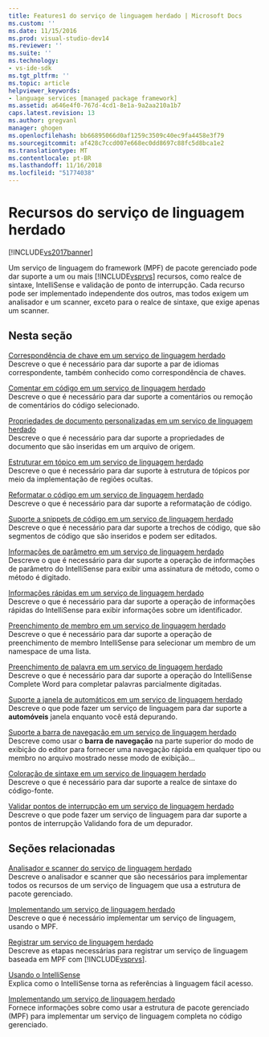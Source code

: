 ```yaml
---
title: Features1 do serviço de linguagem herdado | Microsoft Docs
ms.custom: ''
ms.date: 11/15/2016
ms.prod: visual-studio-dev14
ms.reviewer: ''
ms.suite: ''
ms.technology:
- vs-ide-sdk
ms.tgt_pltfrm: ''
ms.topic: article
helpviewer_keywords:
- language services [managed package framework]
ms.assetid: a646e4f0-767d-4cd1-8e1a-9a2aa210a1b7
caps.latest.revision: 13
ms.author: gregvanl
manager: ghogen
ms.openlocfilehash: bb66895066d0af1259c3509c40ec9fa4458e3f79
ms.sourcegitcommit: af428c7ccd007e668ec0dd8697c88fc5d8bca1e2
ms.translationtype: MT
ms.contentlocale: pt-BR
ms.lasthandoff: 11/16/2018
ms.locfileid: "51774038"
---
```

# <a name="legacy-language-service-features"></a>Recursos do serviço de linguagem herdado
[!INCLUDE[vs2017banner](../../includes/vs2017banner.md)]

Um serviço de linguagem do framework (MPF) de pacote gerenciado pode dar suporte a um ou mais [!INCLUDE[vsprvs](../../includes/vsprvs-md.md)] recursos, como realce de sintaxe, IntelliSense e validação de ponto de interrupção. Cada recurso pode ser implementado independente dos outros, mas todos exigem um analisador e um scanner, exceto para o realce de sintaxe, que exige apenas um scanner.  
  
## <a name="in-this-section"></a>Nesta seção  
 [Correspondência de chave em um serviço de linguagem herdado](../../extensibility/internals/brace-matching-in-a-legacy-language-service.md)  
 Descreve o que é necessário para dar suporte a par de idiomas correspondente, também conhecido como correspondência de chaves.  
  
 [Comentar em código em um serviço de linguagem herdado](../../extensibility/internals/commenting-code-in-a-legacy-language-service.md)  
 Descreve o que é necessário para dar suporte a comentários ou remoção de comentários do código selecionado.  
  
 [Propriedades de documento personalizadas em um serviço de linguagem herdado](../../extensibility/internals/custom-document-properties-in-a-legacy-language-service.md)  
 Descreve o que é necessário para dar suporte a propriedades de documento que são inseridas em um arquivo de origem.  
  
 [Estruturar em tópico em um serviço de linguagem herdado](../../extensibility/internals/outlining-in-a-legacy-language-service.md)  
 Descreve o que é necessário para dar suporte à estrutura de tópicos por meio da implementação de regiões ocultas.  
  
 [Reformatar o código em um serviço de linguagem herdado](../../extensibility/internals/reformatting-code-in-a-legacy-language-service.md)  
 Descreve o que é necessário para dar suporte a reformatação de código.  
  
 [Suporte a snippets de código em um serviço de linguagem herdado](../../extensibility/internals/support-for-code-snippets-in-a-legacy-language-service.md)  
 Descreve o que é necessário para dar suporte a trechos de código, que são segmentos de código que são inseridos e podem ser editados.  
  
 [Informações de parâmetro em um serviço de linguagem herdado](../../extensibility/internals/parameter-info-in-a-legacy-language-service2.md)  
 Descreve o que é necessário para dar suporte a operação de informações de parâmetro do IntelliSense para exibir uma assinatura de método, como o método é digitado.  
  
 [Informações rápidas em um serviço de linguagem herdado](../../extensibility/internals/quick-info-in-a-legacy-language-service.md)  
 Descreve o que é necessário para dar suporte a operação de informações rápidas do IntelliSense para exibir informações sobre um identificador.  
  
 [Preenchimento de membro em um serviço de linguagem herdado](../../extensibility/internals/member-completion-in-a-legacy-language-service.md)  
 Descreve o que é necessário para dar suporte a operação de preenchimento de membro IntelliSense para selecionar um membro de um namespace de uma lista.  
  
 [Preenchimento de palavra em um serviço de linguagem herdado](../../extensibility/internals/word-completion-in-a-legacy-language-service.md)  
 Descreve o que é necessário para dar suporte a operação do IntelliSense Complete Word para completar palavras parcialmente digitadas.  
  
 [Suporte a janela de automáticos em um serviço de linguagem herdado](../../extensibility/internals/support-for-the-autos-window-in-a-legacy-language-service.md)  
 Descreve o que pode fazer um serviço de linguagem para dar suporte a **automóveis** janela enquanto você está depurando.  
  
 [Suporte a barra de navegação em um serviço de linguagem herdado](../../extensibility/internals/support-for-the-navigation-bar-in-a-legacy-language-service.md)  
 Descreve como usar o **barra de navegação** na parte superior do modo de exibição do editor para fornecer uma navegação rápida em qualquer tipo ou membro no arquivo mostrado nesse modo de exibição...  
  
 [Coloração de sintaxe em um serviço de linguagem herdado](../../extensibility/internals/syntax-colorizing-in-a-legacy-language-service.md)  
 Descreve o que é necessário para dar suporte a realce de sintaxe do código-fonte.  
  
 [Validar pontos de interrupção em um serviço de linguagem herdado](../../extensibility/internals/validating-breakpoints-in-a-legacy-language-service.md)  
 Descreve o que pode fazer um serviço de linguagem para dar suporte a pontos de interrupção Validando fora de um depurador.  
  
## <a name="related-sections"></a>Seções relacionadas  
 [Analisador e scanner do serviço de linguagem herdado](../../extensibility/internals/legacy-language-service-parser-and-scanner.md)  
 Descreve o analisador e scanner que são necessários para implementar todos os recursos de um serviço de linguagem que usa a estrutura de pacote gerenciado.  
  
 [Implementando um serviço de linguagem herdado](../../extensibility/internals/implementing-a-legacy-language-service2.md)  
 Descreve o que é necessário implementar um serviço de linguagem, usando o MPF.  
  
 [Registrar um serviço de linguagem herdado](../../extensibility/internals/registering-a-legacy-language-service1.md)  
 Descreve as etapas necessárias para registrar um serviço de linguagem baseada em MPF com [!INCLUDE[vsprvs](../../includes/vsprvs-md.md)].  
  
 [Usando o IntelliSense](../../ide/using-intellisense.md)  
 Explica como o IntelliSense torna as referências à linguagem fácil acesso.  
  
 [Implementando um serviço de linguagem herdado](../../extensibility/internals/implementing-a-legacy-language-service1.md)  
 Fornece informações sobre como usar a estrutura de pacote gerenciado (MPF) para implementar um serviço de linguagem completa no código gerenciado.


